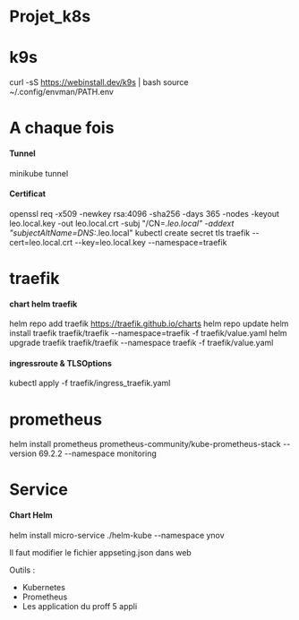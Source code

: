 # Projet_k8s

# k9s
curl -sS https://webinstall.dev/k9s | bash
source ~/.config/envman/PATH.env

# A chaque fois
#### Tunnel
minikube tunnel
#### Certificat
openssl req -x509 -newkey rsa:4096 -sha256 -days 365 -nodes -keyout leo.local.key -out leo.local.crt -subj "/CN=*.leo.local" -addext "subjectAltName=DNS:*.leo.local"
kubectl create secret tls traefik --cert=leo.local.crt --key=leo.local.key --namespace=traefik
# traefik
#### chart helm traefik
helm repo add traefik https://traefik.github.io/charts
helm repo update
helm install traefik traefik/traefik --namespace=traefik -f traefik/value.yaml
helm upgrade traefik traefik/traefik --namespace traefik -f traefik/value.yaml
#### ingressroute & TLSOptions
kubectl apply -f traefik/ingress_traefik.yaml

# prometheus
helm install prometheus prometheus-community/kube-prometheus-stack --version 69.2.2 --namespace monitoring


# Service
#### Chart Helm
helm install micro-service ./helm-kube --namespace ynov

Il faut modifier le fichier appseting.json dans web



Outils :
- Kubernetes
- Prometheus
- Les application du proff 5 appli